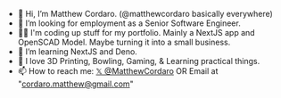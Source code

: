 - 👋 Hi, I’m Matthew Cordaro. (@matthewcordaro basically everywhere)
- 👀 I’m looking for employment as a Senior Software Engineer.
- 👨‍🏫 I'm coding up stuff for my portfolio.  Mainly a NextJS app and OpenSCAD Model. Maybe turning it into a small business.
- 🌱 I’m learning NextJS and Deno.
- 💞️ I love 3D Printing, Bowling, Gaming, & Learning practical things.
- 📫 How to reach me:  [𝕏 @MatthewCordaro](https://x.com/MatthewCordaro/) OR Email at "cordaro.matthew@gmail.com" 

<!---
matthewcordaro/matthewcordaro is a ✨ special ✨ repository because its `README.md` (this file) appears on your GitHub profile.
You can click the Preview link to take a look at your changes.
--->
